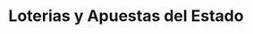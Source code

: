 ---
title: "Loterias y Apuestas del Estado"
url: /vinyols-i-els-arcs/loterias-y-apuestas-del-estado/
shop: lotería
---